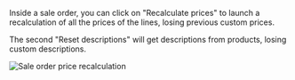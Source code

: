 Inside a sale order, you can click on "Recalculate prices" to launch a
recalculation of all the prices of the lines, losing previous custom
prices.

The second "Reset descriptions" will get descriptions from products,
losing custom descriptions.

![Sale order price recalculation](/sale_order_price_recalculation/static/description/sale_order_price_recalculation.drawio.png)

